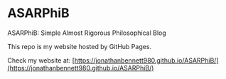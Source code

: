 # ASARPhiB

ASARPhiB: Simple Almost Rigorous Philosophical Blog

This repo is my website hosted by GitHub Pages.

Check my website at: [https://jonathanbennett980.github.io/ASARPhiB/](https://jonathanbennett980.github.io/ASARPhiB/)
